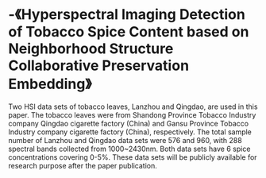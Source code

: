 # -《Hyperspectral Imaging Detection of Tobacco Spice Content based on Neighborhood Structure Collaborative Preservation Embedding》
 
Two HSI data sets of tobacco leaves, Lanzhou and Qingdao, are used in this paper. The tobacco leaves were from Shandong Province Tobacco Industry company Qingdao cigarette factory (China) and Gansu Province Tobacco Industry company cigarette factory (China), respectively. The total sample number of Lanzhou and Qingdao data sets were 576 and 960, with 288 spectral bands collected from 1000~2430nm. Both data sets have 6 spice concentrations covering 0-5%. These data sets will be publicly available for research purpose after the paper publication.
